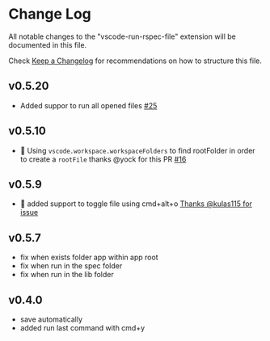 # Change Log

All notable changes to the "vscode-run-rspec-file" extension will be documented in this file.

Check [Keep a Changelog](http://keepachangelog.com/) for recommendations on how to structure this file.

## v0.5.20

- Added suppor to run all opened files [#25](https://github.com/thadeu/vscode-run-rspec-file/pull/25)

## v0.5.10

- 🎉 Using `vscode.workspace.workspaceFolders` to find rootFolder in order to create a `rootFile` thanks @yock for this PR [#16](https://github.com/thadeu/vscode-run-rspec-file/pull/16)

## v0.5.9

- 🎉 added support to toggle file using cmd+alt+o [Thanks @kulas115 for issue](https://github.com/thadeu/vscode-run-rspec-file/issues/13)

## v0.5.7

- fix when exists folder app within app root
- fix when run in the spec folder
- fix when run in the lib folder

## v0.4.0

- save automatically
- added run last command with cmd+y
